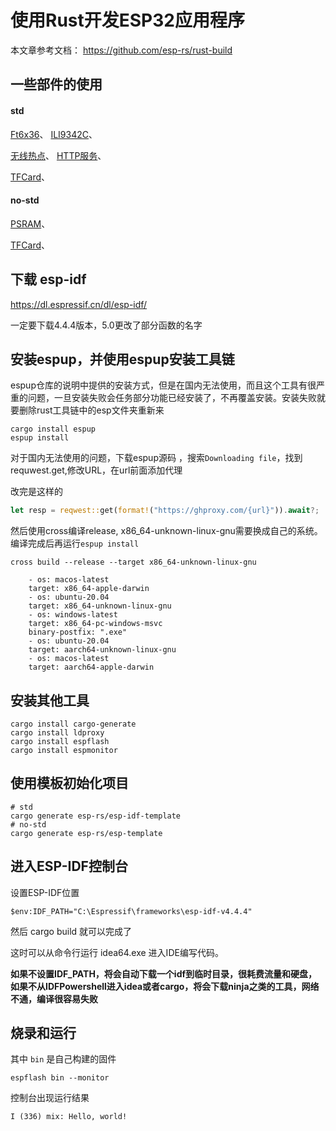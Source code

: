 使用Rust开发ESP32应用程序
======================

本文章参考文档： https://github.com/esp-rs/rust-build

## 一些部件的使用

#### std

[Ft6x36](Rust-ESP32-std/Ft6x36.md)、
[ILI9342C](Rust-ESP32-std/ILI9342C.md)、

[无线热点](Rust-ESP32-std/WifiAccessPoint.md)、
[HTTP服务](Rust-ESP32-std/HttpServer.md)、

[TFCard](Rust-ESP32-std/TFCard.md)、


#### no-std
[PSRAM](Rust-ESP32-no-std/PSRAM.md)、

[TFCard](Rust-ESP32-no-std/TFCard.md)、

## 下载 esp-idf

https://dl.espressif.cn/dl/esp-idf/

一定要下载4.4.4版本，5.0更改了部分函数的名字

## 安装espup，并使用espup安装工具链

espup仓库的说明中提供的安装方式，但是在国内无法使用，而且这个工具有很严重的问题，一旦安装失败会任务部分功能已经安装了，不再覆盖安装。安装失败就要删除rust工具链中的esp文件夹重新来

```shell
cargo install espup
espup install 
```

对于国内无法使用的问题，下载espup源码 ，搜索`Downloading file`，找到requwest.get,修改URL，在url前面添加代理

改完是这样的

```rust
let resp = reqwest::get(format!("https://ghproxy.com/{url}")).await?;
```

然后使用cross编译release, x86_64-unknown-linux-gnu需要换成自己的系统。 编译完成后再运行`espup install`

```shell
cross build --release --target x86_64-unknown-linux-gnu
```

```
    - os: macos-latest
    target: x86_64-apple-darwin
    - os: ubuntu-20.04
    target: x86_64-unknown-linux-gnu
    - os: windows-latest
    target: x86_64-pc-windows-msvc
    binary-postfix: ".exe"
    - os: ubuntu-20.04
    target: aarch64-unknown-linux-gnu
    - os: macos-latest
    target: aarch64-apple-darwin
```

## 安装其他工具

```shell
cargo install cargo-generate
cargo install ldproxy
cargo install espflash
cargo install espmonitor
```

## 使用模板初始化项目

```shell
# std
cargo generate esp-rs/esp-idf-template
# no-std
cargo generate esp-rs/esp-template
```

## 进入ESP-IDF控制台

设置ESP-IDF位置

```
$env:IDF_PATH="C:\Espressif\frameworks\esp-idf-v4.4.4"
```

然后 cargo build 就可以完成了

这时可以从命令行运行 idea64.exe 进入IDE编写代码。

**如果不设置IDF_PATH，将会自动下载一个idf到临时目录，很耗费流量和硬盘，如果不从IDFPowershell进入idea或者cargo，将会下载ninja之类的工具，网络不通，编译很容易失败**

## 烧录和运行

其中 `bin` 是自己构建的固件

```shell
espflash bin --monitor
```

控制台出现运行结果

```
I (336) mix: Hello, world!
```


